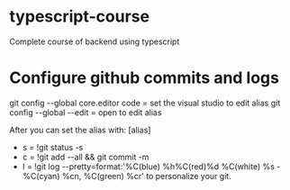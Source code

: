 # typescript-course
Complete course of backend using typescript
 
# Configure github commits and logs 
git config --global core.editor code = set the visual studio to edit alias
git config --global --edit = open to edit alias 
 
After you can set the alias with:
[alias] 
- s = !git status -s 
- c = !git add --all && git commit -m 
- l = !git log --pretty=format:'%C(blue) %h%C(red)%d  %C(white) %s - %C(cyan) %cn,  %C(green) %cr'
to personalize your git.